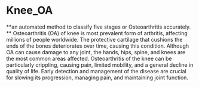 # Knee_OA
**an automated method to classify five stages or Osteoarthritis accurately. **
Osteoarthritis (OA) of knee is most prevalent form of arthritis, affecting millions of people worldwide. The
protective cartilage that cushions the ends of the bones deteriorates over time, causing this condition. Although
OA can cause damage to any joint, the hands, hips, spine, and knees are the most common areas affected.
Osteoarthritis of the knee can be particularly crippling, causing pain, limited mobility, and a general decline in
quality of life. Early detection and management of the disease are crucial for slowing its progression, managing
pain, and maintaining joint function.
